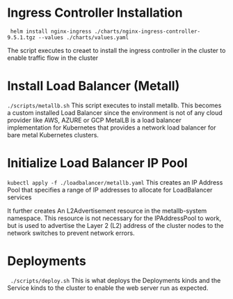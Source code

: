 # Ingress Controller Installation
``` helm install nginx-ingress ./charts/nginx-ingress-controller-9.5.1.tgz --values ./charts/values.yaml```

The script executes to creaet to install the ingress controller in the cluster to enable traffic flow in the cluster


# Install Load Balancer (Metall)
```./scripts/metallb.sh```
This script executes to install metallb. This becomes a custom installed Load Balancer since the environment is not of any cloud provider like AWS, AZURE or GCP
MetalLB is a load balancer implementation for Kubernetes that provides a network load balancer for bare metal Kubernetes clusters.


# Initialize Load Balancer IP Pool
```kubectl apply -f ./loadbalancer/metallb.yaml```
This creates an IP Address Pool that specifies a range of IP addresses to allocate for LoadBalancer services

It further creates An L2Advertisement resource  in the metallb-system namespace. This resource is not necessary for the IPAddressPool to work, but is used to advertise the Layer 2 (L2) address of the cluster nodes to the network switches to prevent network errors.



# Deployments
``` ./scripts/deploy.sh```
This is what deploys the Deployments kinds and the Service kinds to the cluster to enable the web server run as expected.

